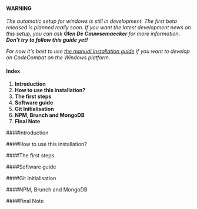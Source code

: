 #### WARNING
_The automatic setup for windows is still in development. The first beta released is planned really soon. If you want the latest development news on this setup, you can ask **Glen De Cauwsemaecker** for more information. **Don't try to follow this guide yet!**_

_For now it's best to use [the manual installation guide](https://github.com/codecombat/codecombat/wiki/Windows-Development-Environment-Setup-Guide) if you want to develop on CodeCombat on the Windows platform._

#### Index
1. **Introduction**
2. **How to use this installation?**
3. **The first steps**
4. **Software guide**
5. **Git Initialisation**
6. **NPM, Brunch and MongoDB**
7. **Final Note**

####Introduction
<insert awesome text here>

####How to use this installation?
<insert awesome text here>

####The first steps
<insert awesome text here>

####Software guide
<insert awesome text here>

####Git Initialisation
<insert awesome text here>

####NPM, Brunch and MongoDB
<insert awesome text here>

####Final Note
<insert awesome text here>